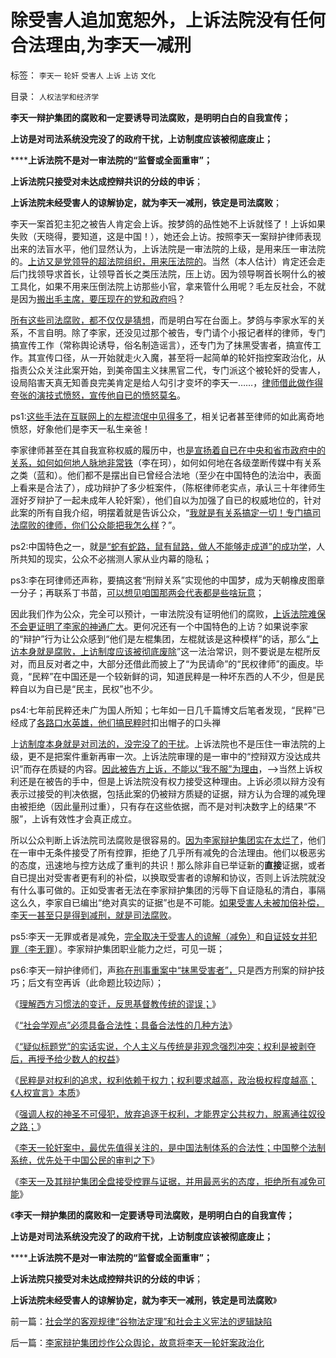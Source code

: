 # 除受害人追加宽恕外，上诉法院没有任何合法理由,为李天一减刑

标签： `李天一` `轮奸` `受害人` `上诉` `上访` `文化` 

目录： `人权法学和经济学`

**李天一辩护集团的腐败和一定要诱导司法腐败，是明明白白的自我宣传；**

**上访是对司法系统没完没了的政府干扰，上访制度应该被彻底废止；**

******上诉法院不是对一审法院的“监督或全面重审”；**

**上诉法院只接受对未达成控辩共识的分歧的申诉**；

**上诉法院未经受害人的谅解协定，就为李天一减刑，铁定是司法腐败**；

李天一案首犯主犯之被告人肯定会上诉。按梦鸽的品性她不上诉就怪了！上诉如果失败（天晓得，要知道，这是中国！），她还会上访。按照李天一案辩护律师表现出来的法盲水平，他们显然认为，上诉法院是一审法院的上级，是用来压一审法院的。[上访又是党领导的超法院组织，用来压法院的](../../../2009/8/21/少呼吁点道德，多普及一点法制.md)。当然（本人估计）肯定还会走后门找领导求首长，让领导首长之类压法院，压上访。因为领导啊首长啊什么的被工具化，如果不用来压倒法院上访那些小官，拿来管什么用呢？毛左反社会，不就是因为[搬出毛主席，要压现在的党和政府吗](http://darthvad.blog.sohu.com/132102586.html)？



[所有这些司法腐败，都不仅仅是猜想](../../../2013/8/16/李天一辩护集团利用了，也拷问了中国一系列恶法；.md)，而是明白写在台面上。梦鸽与李家水军的关系，不言自明。除了李家，还没见过那个被告，专门请个小报记者样的律师，专门搞宣传工作（常称舆论诱导，俗名制造谣言），还专门为了抹黑受害者，搞宣传工作。其宣传口径，从一开始就走火入魔，甚至将一起简单的轮奸指控案政治化，从指责公众关注此案开始，到美帝国主义抹黑官二代，专门派这个被轮奸的受害人，设局陷害天真无知善良完美肯定是给人勾引才变坏的李天一……，[律师借此做作得夸张的演技式愤怒，宣传他自已的愤怒莫名](../../../2009/4/12/神圣的愤怒谩骂和奴性的道德.md)。

ps1:[这些手法在互联网上的左棍流氓中见得多了](../../../2013/8/16/从李天一的水军到批斗大会中的左棍，复原互联网流氓全貌.md)，相关记者甚至律师的如此离奇地愤怒，好象他们是李天一私生亲爸！



李家律师甚至在其自我宣称权威的履历中，也[是宣扬着自已在中央和省市政府中的关系，如何如何地人脉地非常铁](../../../2013/3/28/华西村成功的关系学，是否中华国学的软实力？.md)（李在珂），如何如何地在各级垄断传媒中有关系之类（蓝和）。他们都不是摆出自已曾经合法地（至少在中国特色的法治中，表面上看来是合法了），成功辩护了多少桩案件，（陈枢律师老实点，承认三十年律师生涯好歹辩护了一起未成年人轮奸案），他们自以为加强了自已的权威地位的，针对此案的所有自我介绍，明摆着就是告诉公众，“[我就是有关系搞定一切！专门搞司法腐败的律师，你们公众能把我怎么样](../../../2013/9/10/谎言千遍！试图创设强奸权利的李天一集团.md)？”。

ps2:中国特色之一，就[是“蛇有蛇路，鼠有鼠路，做人不能够走成道”的成功学](../../../2013/9/11/让人昏昏欲睡的“学问”，以及更提神的成功学.md)，人所共知的现实，公众不必揣测人家从业内幕的隐私；

ps3:李在珂律师还声称，要搞这套“刑辩关系”实现他的中国梦，成为天朝橡皮图章一分子；再联系丁书苗，[可以想见咱国那两会代表都是些啥玩意](../../../2013/3/5/两会廷议之东林作派的愚民，公害，奶粉和极大丰富.md)；

因此我们作为公众，完全可以预计，一审法院没有证明他们的腐败，[上诉法院难保不会更证明了李家的神通广大](../../../2013/7/28/“李天一脱罪自信”等于暗示“法院将高度腐败”“将军又搞定了”.md)。更何况还有一个中国特色的上访？如果说李家的“辩护”行为让公众感到“他们是左棍集团，左棍就该是这种模样”的话，那么“[上访本身就是腐败，上访制度应该被彻底废除](../../../2009/8/20/不完善的法治也比完美的人治好.md)”这一法治常识，则不要说是左棍所反对，而且反对者之中，大部分还借此而披上了“为民请命”的“民权律师”的画皮。毕竟，“民粹”在中国还是一个较新鲜的词，知道民粹是一种坏东西的人不少，但是民粹自以为自已是“民主，民权”也不少。

ps4:七年前民粹还未广为国人所知；七年如一日几千篇博文后笔者发现，“民粹”已经成了[各路口水英雄，他们搞民粹时](http://darthvad.blog.sohu.com/161146952.html)扣出帽子的口头禅



上[访制度本身就是对司法的，没完没了的干扰](../../../2009/8/21/官官能相卫之疏不间亲.md)。上诉法院也不是压住一审法院的上级，更不是把案件重新再审一次。上诉法院审理的是一审中的“控辩双方没达成共识”而存在质疑的内容。[因此被告方上诉，不能以“我不服”为理由](../../../2013/8/17/犯罪，证据和绝对权力的逻辑关系，及汉语表述的缺陷.md)，——>当然上诉权利还是在被告的手中，但是上诉法院没有权力接受这种理由。上诉必须以辩方没有表示过接受的判决依据，包括此案的仍被辩方质疑的证据，辩方认为合理的减免理由被拒绝（因此量刑过重），只有存在这些依据，而不是对判决数字上的结果“不服”，上诉有效性才会真正成立。

所以公众判断上诉法院司法腐败是很容易的。[因为李家辩护集团实在太烂了](../../../2013/9/27/李天一承认了全部控罪与证据，最恶劣的态度拒绝减免可能.md)，他们在一审中无条件接受了所有控罪，拒绝了几乎所有减免的合法理由。他们以极恶劣的态度，迅速地与控方达成了重判的共识！那么除非自已举证新的**直接**证据，或者自已提出对受害者更有利的补偿，以换取受害者的谅解和协议，否则上诉法院就没有什么事可做的。正如受害者无法在李家辩护集团的污辱下自证隐私的清白，事隔这么久，李家自已编出“绝对真实的证据”也是不可能。[如果受害人未被加倍补偿，李天一甚至只是得到减刑，就是司法腐败](../../../2013/9/26/李天一应判13.5年；中国公民审判此案的合法性.md)。

ps5:李天一无罪或者是减免，[完全取决于受害人的谅解（减免）](../../../2013/7/6/法官自由裁量权不包含“减免刑事责任”，被轮奸的受害人的人权.md)和[自证妓女并犯罪（李无罪](../../../2013/7/30/李天一轮奸案辩护难在“轮啦”“了啦”“不得了啦”！.md)）。李家辩护集团职业能力之烂，可见一斑；

ps6:李天一辩护律师们，声[称在刑事重案中“抹黑受害者”，](../../../2013/7/26/李庄被薄熙来抓嫖，被轮奸的幼女熟女都变成妓女.md)只是西方刑案的辩护技巧；后文有空再诉（此命题比较边际）；



《[理解西方习惯法的变迁，反思基督教传统的谬误；](../../../2013/9/12/理解西方习惯法的变迁，反思基督教传统的谬误；.md)》

《[“社会学观点”必须具备合法性；具备合法性的几种方法](../../../2013/9/12/为什么传统文人不是忽悠领导，就是煽动民粹？.md)》

《[“疑似标题党”的实话实说，个人主义与传统是非观念强烈冲突；权利是被剥夺后，再授予给少数人的权益](../../../2013/9/13/权利是广泛被剥夺后，重新授予少数人的权益.md)》

《[民粹是对权利的追求，权利依赖于权力；权利要求越高，政治极权程度越高；《人权宣言》本质](../../../2013/9/13/权利一般指“封建权利”，维权者即血酬.md)》

《[强调人权的神圣不可侵犯，放弃追逐于权利，才能界定公共权力，脱离通往奴役之路；](../../../2013/9/13/彻底否定维权，才能把公共权力关进笼子.md)》

《[李天一轮奸案中，最优先值得关注的，是中国法制体系的合法性；中国整个法制系统，优先处于中国公民的审判之下](../../../2013/9/26/李天一应判13.5年；中国公民审判此案的合法性.md)》

《[李天一及其辩护集团全盘接受控罪与证据，并用最恶劣的态度，拒绝所有减免可能](../../../2013/9/27/李天一承认了全部控罪与证据，最恶劣的态度拒绝减免可能.md)》

《**李天一辩护集团的腐败和一定要诱导司法腐败，是明明白白的自我宣传；**

**上访是对司法系统没完没了的政府干扰，上访制度应该被彻底废止；**

******上诉法院不是对一审法院的“监督或全面重审”；**

**上诉法院只接受对未达成控辩共识的分歧的申诉**；

**上诉法院未经受害人的谅解协定，就为李天一减刑，铁定是司法腐败**》

前一篇：[社会学的客观规律“谷物法定理”和社会主义宪法的逻辑缺陷](../../../2013/9/28/社会学的客观规律“谷物法定理”和社会主义宪法的逻辑缺陷.md)

后一篇：[李家辩护集团炒作公众舆论，故意将李天一轮奸案政治化](../../../2013/9/29/李家辩护集团炒作公众舆论，故意将李天一轮奸案政治化.md)